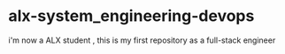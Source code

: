 # alx-system_engineering-devops
i'm now a ALX student , this is my first repository as a full-stack engineer

